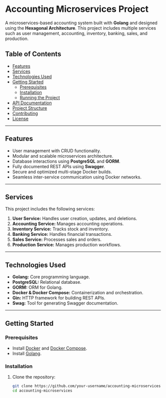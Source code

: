 # Accounting Microservices Project

A microservices-based accounting system built with **Golang** and designed using the **Hexagonal Architecture**. This project includes multiple services such as user management, accounting, inventory, banking, sales, and production.

## Table of Contents
- [Features](#features)
- [Services](#services)
- [Technologies Used](#technologies-used)
- [Getting Started](#getting-started)
  - [Prerequisites](#prerequisites)
  - [Installation](#installation)
  - [Running the Project](#running-the-project)
- [API Documentation](#api-documentation)
- [Project Structure](#project-structure)
- [Contributing](#contributing)
- [License](#license)

---

## Features
- User management with CRUD functionality.
- Modular and scalable microservices architecture.
- Database interactions using **PostgreSQL** and **GORM**.
- Fully documented REST APIs using **Swagger**.
- Secure and optimized multi-stage Docker builds.
- Seamless inter-service communication using Docker networks.

---

## Services
This project includes the following services:
1. **User Service:** Handles user creation, updates, and deletions.
2. **Accounting Service:** Manages accounting operations.
3. **Inventory Service:** Tracks stock and inventory.
4. **Banking Service:** Handles financial transactions.
5. **Sales Service:** Processes sales and orders.
6. **Production Service:** Manages production workflows.

---

## Technologies Used
- **Golang:** Core programming language.
- **PostgreSQL:** Relational database.
- **GORM:** ORM for Golang.
- **Docker & Docker Compose:** Containerization and orchestration.
- **Gin:** HTTP framework for building REST APIs.
- **Swag:** Tool for generating Swagger documentation.

---

## Getting Started

### Prerequisites
- Install [Docker](https://www.docker.com/) and [Docker Compose](https://docs.docker.com/compose/).
- Install [Golang](https://golang.org/).

### Installation
1. Clone the repository:
   ```bash
   git clone https://github.com/your-username/accounting-microservices.git
   cd accounting-microservices

